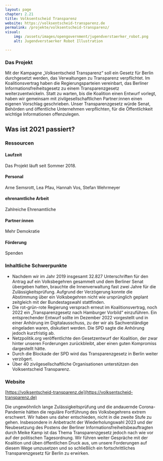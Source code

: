 ```yaml
---
layout: page
chapter: 2.21
title: Volksentscheid Transparenz
website: https://volksentscheid-transparenz.de
permalink: /projekte/volksentscheid-transparenz/
visual:
    img: /assets/images/opengovernment/jugendverstaerker_robot.png
    alt: Jugendverstaerker Robot Illustration

---
```


### Das Projekt

Mit der Kampagne „Volksentscheid Transparenz“ soll ein Gesetz für Berlin durchgesetzt werden, das Verwaltungen zu Transparenz verpflichtet. Im Koalitionsvertrag haben die Regierungsparteien vereinbart, das Berliner Informationsfreiheitsgesetz zu einem Transparenzgesetz weiterzuentwickeln. Statt zu warten, bis die Koalition einen Entwurf vorlegt, haben wir gemeinsam mit zivilgesellschaftlichen Partner:innen einen eigenen Vorschlag geschrieben. Unser Transparenzgesetz würde Senat, Behörden und öffentliche Unternehmen verpflichten, für die Öffentlichkeit wichtige Informationen offenzulegen.

## Was ist 2021 passiert?

### Ressourcen

#### Laufzeit
Das Projekt läuft seit Sommer 2018.

#### Personal
Arne Semsrott, Lea Pfau, Hannah Vos, Stefan Wehrmeyer

#### ehrenamtliche Arbeit
Zahlreiche Ehrenamtliche

#### Partner:innen
Mehr Demokratie

#### Förderung
Spenden

### Inhaltliche Schwerpunkte

* Nachdem wir im Jahr 2019 insgesamt 32.827 Unterschriften für den Antrag auf ein Volksbegehren gesammelt und dem Berliner Senat übergeben hatten, brauchte die Innenverwaltung fast zwei Jahre für die Zulässigkeitsprüfung. Aufgrund der Verzögerung konnte die Abstimmung über ein Volksbegehren nicht wie ursprünglich geplant zeitgleich mit der Bundestagswahl stattfinden.
* Die rot-grün-rote Regierung versprach erneut im Koalitionsvertrag, noch 2022 ein „Transparenzgesetz nach Hamburger Vorbild“ einzuführen. Ein entsprechender Entwurf sollte im Dezember 2022 vorgestellt und in einer Anhörung im Digitalausschuss, zu der wir als Sachverständige eingeladen waren, diskutiert werden. Die SPD sagte die Anhörung jedoch kurzfristig ab.
* Netzpolitik.org veröffentlichte den Gesetzentwurf der Koalition, der zwar hinter unseren Forderungen zurückbleibt, aber einen guten Kompromiss dargestellt hätte.
* Durch die Blockade der SPD wird das Transparenzgesetz in Berlin weiter verzögert.
* Über 40 zivilgesellschaftliche Organisationen unterstützen den Volksentscheid Transparenz.


### Website

[https://volksentscheid-transparenz.de](https://volksentscheid-transparenz.de)

Die ungewöhnlich lange Zulässigkeitsprüfung und die andauernde Corona-Pandemie hätten die reguläre Fortführung des Volksbegehrens extrem erschwert. Wir haben uns daher entschieden, nicht in die zweite Stufe zu gehen. Insbesondere in Anbetracht der Wiederholungswahl 2023 und der Neubesetzung des Postens der Berliner Informationsfreiheitsbeauftragten durch Meike Kamp ist das Thema Transparenzgesetz jedoch nach wie vor auf der politischen Tagesordnung. Wir führen weiter Gespräche mit der Koalition und üben öffentlichen Druck aus, um unsere Forderungen auf diesem Wege umzusetzen und so schließlich ein fortschrittliches Transparenzgesetz für Berlin zu erwirken.

